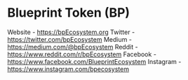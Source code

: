# Blueprint Token (BP)

Website - https://bpEcosystem.org
Twitter - https://twitter.com/bpEcosystem
Medium - https://medium.com/@bpEcosystem
Reddit - https://www.reddit.com/r/bpEcosystem
Facebook - https://www.facebook.com/BlueprintEcosystem
Instagram - https://www.instagram.com/bpecosystem



